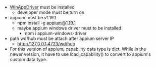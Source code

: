 - [WinAppDriver](https://github.com/microsoft/WinAppDriver/releases) must be installed
  - developer mode must be turn on
- appium must be v1.19.1
  - npm install -g appium@1.19.1
  - maybe appium windows driver must to be installed
    - npm i appium-windows-driver
- path wd/hub must be attach after appium server IP
  - http://127.0.0.1:4723/wd/hub
- For this version of appium, capability data type is dict. While in the newer version, it have to use load_capability() to convert to appium's custom data type.